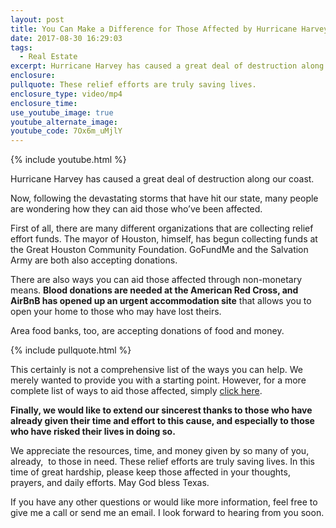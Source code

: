 ```yaml
---
layout: post
title: You Can Make a Difference for Those Affected by Hurricane Harvey
date: 2017-08-30 16:29:03
tags:
  - Real Estate
excerpt: Hurricane Harvey has caused a great deal of destruction along our coast.
enclosure:
pullquote: These relief efforts are truly saving lives.
enclosure_type: video/mp4
enclosure_time:
use_youtube_image: true
youtube_alternate_image:
youtube_code: 7Ox6m_uMjlY
---
```



{% include youtube.html %}

Hurricane Harvey has caused a great deal of destruction along our coast.

Now, following the devastating storms that have hit our state, many people are wondering how they can aid those who’ve been affected.

First of all, there are many different organizations that are collecting relief effort funds. The mayor of Houston, himself, has begun collecting funds at the Great Houston Community Foundation. GoFundMe and the Salvation Army are both also accepting donations.

There are also ways you can aid those affected through non-monetary means. **Blood donations are needed at the American Red Cross, and AirBnB has opened up an urgent accommodation site** that allows you to open your home to those who may have lost theirs.

Area food banks, too, are accepting donations of food and money.

{% include pullquote.html %}

This certainly is not a comprehensive list of the ways you can help. We merely wanted to provide you with a starting point. However, for a more complete list of ways to aid those affected, simply [click here](http://www.npr.org/sections/thetwo-way/2017/08/28/546745827/looking-to-help-those-affected-by-harvey-here-s-a-list).

**Finally, we would like to extend our sincerest thanks to those who have already given their time and effort to this cause, and especially to those who have risked their lives in doing so.**

We appreciate the resources, time, and money given by so many of you, already, &nbsp;to those in need. These relief efforts are truly saving lives. In this time of great hardship, please keep those affected in your thoughts, prayers, and daily efforts. May God bless Texas.

If you have any other questions or would like more information, feel free to give me a call or send me an email. I look forward to hearing from you soon.